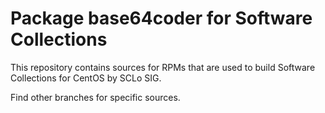 # Package base64coder for Software Collections

This repository contains sources for RPMs that are used
to build Software Collections for CentOS by SCLo SIG.

Find other branches for specific sources.

